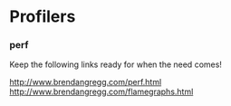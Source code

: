 Profilers
=========

### perf

Keep the following links ready for when the need comes!

<http://www.brendangregg.com/perf.html>
<http://www.brendangregg.com/flamegraphs.html>

